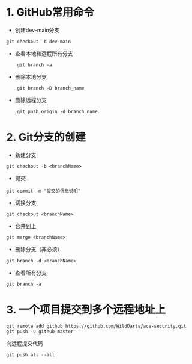 # 1. GitHub常用命令
 - 创建dev-main分支
```
git checkout -b dev-main 
```
- 查看本地和远程所有分支

```
    git branch -a
```

- 删除本地分支

```
    git branch -D branch_name
```

- 删除远程分支

```
    git push origin -d branch_name
```

# 2. Git分支的创建
- 新建分支
```
git chechout -b <branchName>
```

- 提交
```
git commit -m "提交的信息说明"
```

- 切换分支
```
git checkout <branchName>
```

- 合并到<branchName>上
```
git merge <branchName>
```

- 删除分支（非必须）
```
git branch -d <branchName>
```

- 查看所有分支
```
git branch -a
```
# 3. 一个项目提交到多个远程地址上
```
git remote add github https://github.com/WildDarts/ace-security.git
git push -u github master
```
向远程提交代码
```
git push all --all
```